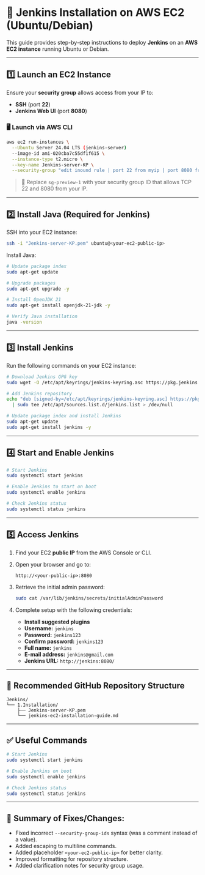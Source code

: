 # 🚀 Jenkins Installation on AWS EC2 (Ubuntu/Debian)

This guide provides step-by-step instructions to deploy **Jenkins** on an **AWS EC2 instance** running Ubuntu or Debian.

---

## 1️⃣ Launch an EC2 Instance

Ensure your **security group** allows access from your IP to:

- **SSH** (port **22**)
- **Jenkins Web UI** (port **8080**)

### 🖥️ Launch via AWS CLI

```bash
aws ec2 run-instances \
  --Ubuntu Server 24.04 LTS (jenkins-server)
  --image-id ami-020cba7c55df1f615 \
  --instance-type t2.micro \
  --key-name Jenkins-server-KP \
  --security-group "edit inound rule | port 22 from myip | port 8080 from myip"
```

> 🔐 Replace `sg-preview-1` with your security group ID that allows TCP 22 and 8080 from your IP.

---

## 2️⃣ Install Java (Required for Jenkins)

SSH into your EC2 instance:

```bash
ssh -i "Jenkins-server-KP.pem" ubuntu@<your-ec2-public-ip>
```

Install Java:

```bash
# Update package index
sudo apt-get update

# Upgrade packages
sudo apt-get upgrade -y

# Install OpenJDK 21
sudo apt-get install openjdk-21-jdk -y

# Verify Java installation
java -version
```

---

## 3️⃣ Install Jenkins

Run the following commands on your EC2 instance:

```bash
# Download Jenkins GPG key
sudo wget -O /etc/apt/keyrings/jenkins-keyring.asc https://pkg.jenkins.io/debian-stable/jenkins.io-2023.key

# Add Jenkins repository
echo "deb [signed-by=/etc/apt/keyrings/jenkins-keyring.asc] https://pkg.jenkins.io/debian-stable binary/" \
  | sudo tee /etc/apt/sources.list.d/jenkins.list > /dev/null

# Update package index and install Jenkins
sudo apt-get update
sudo apt-get install jenkins -y
```

---

## 4️⃣ Start and Enable Jenkins

```bash
# Start Jenkins
sudo systemctl start jenkins

# Enable Jenkins to start on boot
sudo systemctl enable jenkins

# Check Jenkins status
sudo systemctl status jenkins
```

---

## 5️⃣ Access Jenkins

1. Find your EC2 **public IP** from the AWS Console or CLI.
2. Open your browser and go to:

   ```
   http://<your-public-ip>:8080
   ```

3. Retrieve the initial admin password:

   ```bash
   sudo cat /var/lib/jenkins/secrets/initialAdminPassword
   ```

4. Complete setup with the following credentials:

   - **Install suggested plugins**
   - **Username:** `jenkins`
   - **Password:** `jenkins123`
   - **Confirm password:** `jenkins123`
   - **Full name:** `jenkins`
   - **E-mail address:** `jenkins@gmail.com`
   - **Jenkins URL:** `http://jenkins:8080/`

---

## 📁 Recommended GitHub Repository Structure

```
Jenkins/
└── 1.Installation/
    ├── Jenkins-server-KP.pem
    └── jenkins-ec2-installation-guide.md
```

---

## ✅ Useful Commands

```bash
# Start Jenkins
sudo systemctl start jenkins

# Enable Jenkins on boot
sudo systemctl enable jenkins

# Check Jenkins status
sudo systemctl status jenkins
```

---

## 📝 Summary of Fixes/Changes:
- Fixed incorrect `--security-group-ids` syntax (was a comment instead of a value).
- Added escaping to multiline commands.
- Added placeholder `<your-ec2-public-ip>` for better clarity.
- Improved formatting for repository structure.
- Added clarification notes for security group usage.
